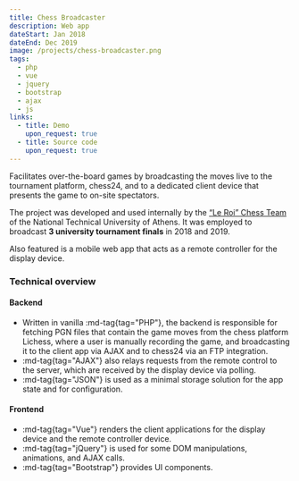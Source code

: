 ```yaml
---
title: Chess Broadcaster
description: Web app
dateStart: Jan 2018
dateEnd: Dec 2019
image: /projects/chess-broadcaster.png
tags:
  - php
  - vue
  - jquery
  - bootstrap
  - ajax
  - js
links:
  - title: Demo
    upon_request: true
  - title: Source code
    upon_request: true
---
```


Facilitates over-the-board games by broadcasting the moves live to the
tournament platform, chess24, and to a dedicated client device that presents the
game to on-site spectators.

<!--more-->

The project was developed and used internally by the
[&ldquo;Le Roi&rdquo; Chess Team](https://skakintua.gr) of the National
Technical University of Athens. It was employed to broadcast **3 university
tournament finals** in 2018 and 2019.

Also featured is a mobile web app that acts as a remote controller for the
display device.


### Technical overview

#### Backend

* Written in vanilla :md-tag{tag="PHP"}, the backend is responsible for fetching
PGN files that contain the game moves from the chess platform Lichess, where a
user is manually recording the game, and broadcasting it to the client app via
AJAX and to chess24 via an FTP integration.
* :md-tag{tag="AJAX"} also relays requests from the remote control to the
server, which are received by the display device via polling.
* :md-tag{tag="JSON"} is used as a minimal storage solution for the app state
and for configuration.

#### Frontend

* :md-tag{tag="Vue"} renders the client applications for the display device and
the remote controller device.
* :md-tag{tag="jQuery"} is used for some DOM manipulations, animations, and AJAX
calls.
* :md-tag{tag="Bootstrap"} provides UI components.
